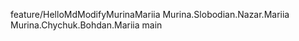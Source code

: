 feature/HelloMdModifyMurinaMariia
Murina.Slobodian.Nazar.Mariia 
Murina.Chychuk.Bohdan.Mariia 
main
